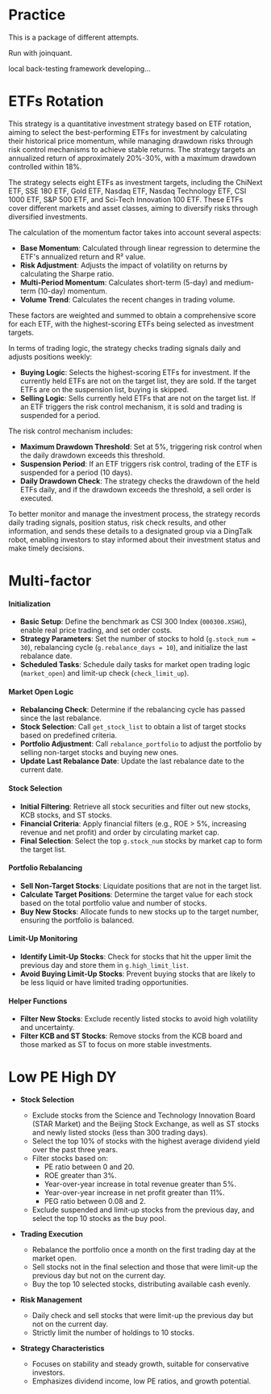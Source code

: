 # Practice
This is a package of different attempts.

Run with joinquant.

local back-testing framework developing...


# ETFs Rotation
This strategy is a quantitative investment strategy based on ETF rotation, aiming to select the best-performing ETFs for investment by calculating their historical price momentum, while managing drawdown risks through risk control mechanisms to achieve stable returns. The strategy targets an annualized return of approximately 20%-30%, with a maximum drawdown controlled within 18%.

The strategy selects eight ETFs as investment targets, including the ChiNext ETF, SSE 180 ETF, Gold ETF, Nasdaq ETF, Nasdaq Technology ETF, CSI 1000 ETF, S&P 500 ETF, and Sci-Tech Innovation 100 ETF. These ETFs cover different markets and asset classes, aiming to diversify risks through diversified investments.

The calculation of the momentum factor takes into account several aspects:
- **Base Momentum**: Calculated through linear regression to determine the ETF's annualized return and R² value.
- **Risk Adjustment**: Adjusts the impact of volatility on returns by calculating the Sharpe ratio.
- **Multi-Period Momentum**: Calculates short-term (5-day) and medium-term (10-day) momentum.
- **Volume Trend**: Calculates the recent changes in trading volume.

These factors are weighted and summed to obtain a comprehensive score for each ETF, with the highest-scoring ETFs being selected as investment targets.

In terms of trading logic, the strategy checks trading signals daily and adjusts positions weekly:
- **Buying Logic**: Selects the highest-scoring ETFs for investment. If the currently held ETFs are not on the target list, they are sold. If the target ETFs are on the suspension list, buying is skipped.
- **Selling Logic**: Sells currently held ETFs that are not on the target list. If an ETF triggers the risk control mechanism, it is sold and trading is suspended for a period.

The risk control mechanism includes:
- **Maximum Drawdown Threshold**: Set at 5%, triggering risk control when the daily drawdown exceeds this threshold.
- **Suspension Period**: If an ETF triggers risk control, trading of the ETF is suspended for a period (10 days).
- **Daily Drawdown Check**: The strategy checks the drawdown of the held ETFs daily, and if the drawdown exceeds the threshold, a sell order is executed.

To better monitor and manage the investment process, the strategy records daily trading signals, position status, risk check results, and other information, and sends these details to a designated group via a DingTalk robot, enabling investors to stay informed about their investment status and make timely decisions.


# Multi-factor

#### Initialization
- **Basic Setup**: Define the benchmark as CSI 300 Index (`000300.XSHG`), enable real price trading, and set order costs.
- **Strategy Parameters**: Set the number of stocks to hold (`g.stock_num = 30`), rebalancing cycle (`g.rebalance_days = 10`), and initialize the last rebalance date.
- **Scheduled Tasks**: Schedule daily tasks for market open trading logic (`market_open`) and limit-up check (`check_limit_up`).

#### Market Open Logic
- **Rebalancing Check**: Determine if the rebalancing cycle has passed since the last rebalance.
- **Stock Selection**: Call `get_stock_list` to obtain a list of target stocks based on predefined criteria.
- **Portfolio Adjustment**: Call `rebalance_portfolio` to adjust the portfolio by selling non-target stocks and buying new ones.
- **Update Last Rebalance Date**: Update the last rebalance date to the current date.

#### Stock Selection
- **Initial Filtering**: Retrieve all stock securities and filter out new stocks, KCB stocks, and ST stocks.
- **Financial Criteria**: Apply financial filters (e.g., ROE > 5%, increasing revenue and net profit) and order by circulating market cap.
- **Final Selection**: Select the top `g.stock_num` stocks by market cap to form the target list.

#### Portfolio Rebalancing
- **Sell Non-Target Stocks**: Liquidate positions that are not in the target list.
- **Calculate Target Positions**: Determine the target value for each stock based on the total portfolio value and number of stocks.
- **Buy New Stocks**: Allocate funds to new stocks up to the target number, ensuring the portfolio is balanced.

#### Limit-Up Monitoring
- **Identify Limit-Up Stocks**: Check for stocks that hit the upper limit the previous day and store them in `g.high_limit_list`.
- **Avoid Buying Limit-Up Stocks**: Prevent buying stocks that are likely to be less liquid or have limited trading opportunities.

#### Helper Functions
- **Filter New Stocks**: Exclude recently listed stocks to avoid high volatility and uncertainty.
- **Filter KCB and ST Stocks**: Remove stocks from the KCB board and those marked as ST to focus on more stable investments.


# Low PE High DY 

- **Stock Selection**
  - Exclude stocks from the Science and Technology Innovation Board (STAR Market) and the Beijing Stock Exchange, as well as ST stocks and newly listed stocks (less than 300 trading days).
  - Select the top 10% of stocks with the highest average dividend yield over the past three years.
  - Filter stocks based on:
    - PE ratio between 0 and 20.
    - ROE greater than 3%.
    - Year-over-year increase in total revenue greater than 5%.
    - Year-over-year increase in net profit greater than 11%.
    - PEG ratio between 0.08 and 2.
  - Exclude suspended and limit-up stocks from the previous day, and select the top 10 stocks as the buy pool.

- **Trading Execution**
  - Rebalance the portfolio once a month on the first trading day at the market open.
  - Sell stocks not in the final selection and those that were limit-up the previous day but not on the current day.
  - Buy the top 10 selected stocks, distributing available cash evenly.

- **Risk Management**
  - Daily check and sell stocks that were limit-up the previous day but not on the current day.
  - Strictly limit the number of holdings to 10 stocks.

- **Strategy Characteristics**
  - Focuses on stability and steady growth, suitable for conservative investors.
  - Emphasizes dividend income, low PE ratios, and growth potential.
